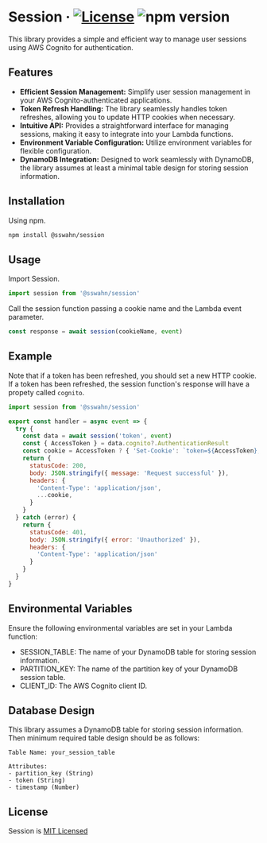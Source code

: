 # Session · [![License](https://img.shields.io/badge/License-MIT-blue.svg)](https://github.com/sswahn/session/blob/main/LICENSE) ![npm version](https://img.shields.io/npm/v/@sswahn/session)

This library provides a simple and efficient way to manage user sessions using AWS Cognito for authentication.

## Features
- **Efficient Session Management:** Simplify user session management in your AWS Cognito-authenticated applications.
- **Token Refresh Handling:** The library seamlessly handles token refreshes, allowing you to update HTTP cookies when necessary.
- **Intuitive API:** Provides a straightforward interface for managing sessions, making it easy to integrate into your Lambda functions.
- **Environment Variable Configuration:** Utilize environment variables for flexible configuration.
- **DynamoDB Integration:** Designed to work seamlessly with DynamoDB, the library assumes at least a minimal table design for storing session information.

  
## Installation
Using npm.
```bash
npm install @sswahn/session
```

## Usage
Import Session.  
```javascript
import session from '@sswahn/session'
```

Call the session function passing a cookie name and the Lambda event parameter.
```javascript
const response = await session(cookieName, event)
```

## Example
Note that if a token has been refreshed, you should set a new HTTP cookie. If a token has been refreshed, the session function's response will have a propety called `cognito`.
```javascript
import session from '@sswahn/session'

export const handler = async event => {
  try {
    const data = await session('token', event)
    const { AccessToken } = data.cognito?.AuthenticationResult
    const cookie = AccessToken ? { 'Set-Cookie': `token=${AccessToken}; HttpOnly;` } : {}
    return {
      statusCode: 200,
      body: JSON.stringify({ message: 'Request successful' }),
      headers: {
        'Content-Type': 'application/json',
        ...cookie,
      }
    }
  } catch (error) {
    return {
      statusCode: 401,
      body: JSON.stringify({ error: 'Unauthorized' }),
      headers: {
        'Content-Type': 'application/json'
      }
    }
  }
}
```

## Environmental Variables
Ensure the following environmental variables are set in your Lambda function:

- SESSION_TABLE: The name of your DynamoDB table for storing session information.
- PARTITION_KEY: The name of the partition key of your DynamoDB session table.
- CLIENT_ID: The AWS Cognito client ID.

## Database Design
This library assumes a DynamoDB table for storing session information. Then minimum required table design should be as follows:
```plaintext
Table Name: your_session_table

Attributes:
- partition_key (String)
- token (String)
- timestamp (Number)
```

## License
Session is [MIT Licensed](https://github.com/sswahn/session/blob/main/LICENSE)
